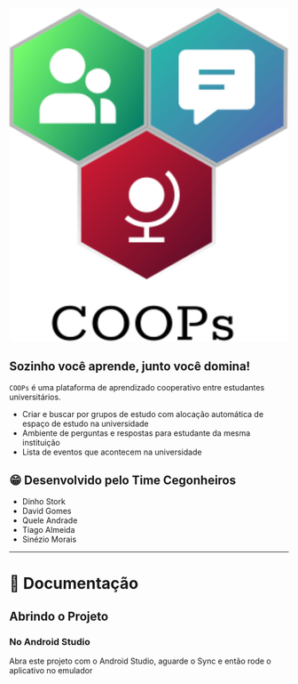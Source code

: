 <p align="center"><img src="docs/logo.png" width="600"/></p>

## Sozinho você aprende, junto você domina!
`COOPs` é uma plataforma de aprendizado cooperativo entre estudantes universitários.

* Criar e buscar por grupos de estudo com alocação automática de espaço de estudo na universidade
* Ambiente de perguntas e respostas para estudante da mesma instituição
* Lista de eventos que acontecem na universidade

## 😁 Desenvolvido pelo Time Cegonheiros
 * Dinho Stork
 * David Gomes
 * Quele Andrade
 * Tiago Almeida
 * Sinézio Morais

---


# 📔  Documentação


## Abrindo o Projeto

### No Android Studio

Abra este projeto com o Android Studio, aguarde o Sync e então rode o aplicativo no emulador
